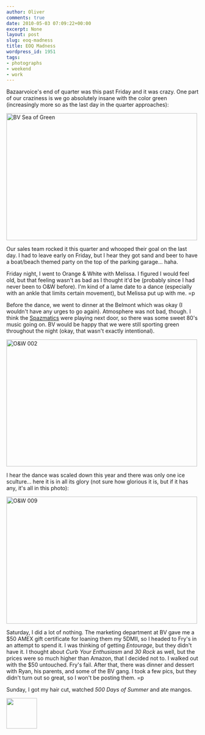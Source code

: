 ```yaml
---
author: Oliver
comments: true
date: 2010-05-03 07:09:22+00:00
excerpt: None
layout: post
slug: eoq-madness
title: EOQ Madness
wordpress_id: 1951
tags:
- photographs
- weekend
- work
---
```


Bazaarvoice's end of quarter was this past Friday and it was crazy.  One part of our craziness is we go absolutely insane with the color green (increasingly more so as the last day in the quarter approaches):

<a href="http://www.flickr.com/photos/owiber/4568410227/" title="BV Sea of Green by owiber, on Flickr"><img src="http://farm5.static.flickr.com/4043/4568410227_a7839391ff.jpg" width="500" height="333" alt="BV Sea of Green" /></a>

Our sales team rocked it this quarter and whooped their goal on the last day.  I had to leave early on Friday, but I hear they got sand and beer to have a boat/beach themed party on the top of the parking garage... haha.

Friday night, I went to Orange & White with Melissa.  I figured I would feel old, but that feeling wasn't as bad as I thought it'd be (probably since I had never been to O&W before).  I'm kind of a lame date to a dance (especially with an ankle that limits certain movement), but Melissa put up with me. =p

Before the dance, we went to dinner at the Belmont which was okay (I wouldn't have any urges to go again).  Atmosphere was not bad, though. I think the <a href="http://www.thespazmatics.net/">Spazmatics</a> were playing next door, so there was some sweet 80's music going on.  BV would be happy that we were still sporting green throughout the night (okay, that wasn't exactly intentional).

<a href="http://www.flickr.com/photos/owiber/4569029068/" title="O&amp;W 002 by owiber, on Flickr"><img src="http://farm4.static.flickr.com/3392/4569029068_005c56dd6e.jpg" width="500" height="333" alt="O&amp;W 002" /></a>

I hear the dance was scaled down this year and there was only one ice sculture... here it is in all its glory (not sure how glorious it is, but if it has any, it's all in this photo):

<a href="http://www.flickr.com/photos/owiber/4569035482/" title="O&amp;W 009 by owiber, on Flickr"><img src="http://farm4.static.flickr.com/3376/4569035482_45be278b5a.jpg" width="500" height="333" alt="O&amp;W 009" /></a>

Saturday, I did a lot of nothing.  The marketing department at BV gave me a $50 AMEX gift certificate for loaning them my 5DMII, so I headed to Fry's in an attempt to spend it.  I was thinking of getting <em>Entourage</em>, but they didn't have it.  I thought about <em>Curb Your Enthusiasm</em> and <em>30 Rock</em> as well, but the prices were so much higher than Amazon, that I decided not to.  I walked out with the $50 untouched. Fry's fail.  After that, there was dinner and dessert with Ryan, his parents, and some of the BV gang.  I took a few pics, but they didn't turn out so great, so I won't be posting them. =p

Sunday, I got my hair cut, watched <em>500 Days of Summer</em> and ate mangos.

<a href="http://www.owiber.com/2010/05/03/eoq-madness/photo-on-2010-05-03-at-02-09/" rel="attachment wp-att-1955"><img src="http://www.owiber.com/wp-content/uploads/2010/05/Photo-on-2010-05-03-at-02.09-80x80.jpg" alt="" title="Photo on 2010-05-03 at 02.09" width="80" height="80" class="alignnone size-thumbnail wp-image-1955" /></a>